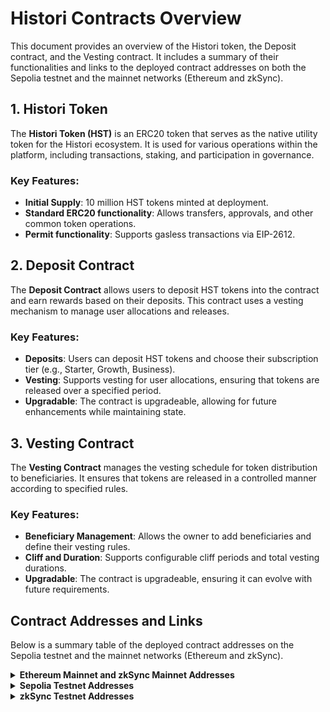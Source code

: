 # Histori Contracts Overview

This document provides an overview of the Histori token, the Deposit contract, and the Vesting contract. It includes a summary of their functionalities and links to the deployed contract addresses on both the Sepolia testnet and the mainnet networks (Ethereum and zkSync).

## 1. Histori Token

The **Histori Token (HST)** is an ERC20 token that serves as the native utility token for the Histori ecosystem. It is used for various operations within the platform, including transactions, staking, and participation in governance.

### Key Features:
- **Initial Supply**: 10 million HST tokens minted at deployment.
- **Standard ERC20 functionality**: Allows transfers, approvals, and other common token operations.
- **Permit functionality**: Supports gasless transactions via EIP-2612.

## 2. Deposit Contract

The **Deposit Contract** allows users to deposit HST tokens into the contract and earn rewards based on their deposits. This contract uses a vesting mechanism to manage user allocations and releases.

### Key Features:
- **Deposits**: Users can deposit HST tokens and choose their subscription tier (e.g., Starter, Growth, Business).
- **Vesting**: Supports vesting for user allocations, ensuring that tokens are released over a specified period.
- **Upgradable**: The contract is upgradeable, allowing for future enhancements while maintaining state.

## 3. Vesting Contract

The **Vesting Contract** manages the vesting schedule for token distribution to beneficiaries. It ensures that tokens are released in a controlled manner according to specified rules.

### Key Features:
- **Beneficiary Management**: Allows the owner to add beneficiaries and define their vesting rules.
- **Cliff and Duration**: Supports configurable cliff periods and total vesting durations.
- **Upgradable**: The contract is upgradeable, ensuring it can evolve with future requirements.

## Contract Addresses and Links

Below is a summary table of the deployed contract addresses on the Sepolia testnet and the mainnet networks (Ethereum and zkSync).

<details>
  <summary><strong>Ethereum Mainnet and zkSync Mainnet Addresses</strong></summary>

| Contract             | Network         | Contract Address                                   | Explorer Link                                                                                      |
|----------------------|------------------|---------------------------------------------------|----------------------------------------------------------------------------------------------------|
| HistoriToken         | Ethereum Mainnet | [0x7535a0d4abB00f646b5991e3d3D8e9A0E1721abE](https://etherscan.io/address/0x7535a0d4abb00f646b5991e3d3d8e9a0e1721abe) | [View Contract](https://etherscan.io/address/0x7535a0d4abb00f646b5991e3d3d8e9a0e1721abe) |
| HistoriToken         | zkSync Mainnet   | [0x7ce1a4b50334ada32a915056f3015eebc29c5964](https://era.zksync.network/token/0x7ce1a4b50334ada32a915056f3015eebc29c5964) | [View Contract](https://era.zksync.network/token/0x7ce1a4b50334ada32a915056f3015eebc29c5964) |
| Deposit Contract     | zkSync Mainnet   | [0xCf602328Eb5adF98B8f4203121516AB40a9F7eb8](https://explorer.zksync.io/tx/0x64ec92089afb5f1503cf344b4d6d4b05845573b098569b1b9080b508c4552e0d) | [View Contract](https://explorer.zksync.io/tx/0x64ec92089afb5f1503cf344b4d6d4b05845573b098569b1b9080b508c4552e0d) |
| Vesting Contract     | zkSync Mainnet   | [0x16Cc130eA1ff7E39FFAb80ED5A9FEaE19547aD49](https://era.zksync.network/tx/0x64ec92089afb5f1503cf344b4d6d4b05845573b098569b1b9080b508c4552e0d) | [View Contract](https://era.zksync.network/tx/0x64ec92089afb5f1503cf344b4d6d4b05845573b098569b1b9080b508c4552e0d) |

</details>

<details>
  <summary><strong>Sepolia Testnet Addresses</strong></summary>

| Contract             | Network         | Contract Address                                   | Etherscan Link                                                                                      |
|----------------------|------------------|---------------------------------------------------|----------------------------------------------------------------------------------------------------|
| HistoriToken         | Sepolia Testnet  | [0x3F4c4013d6458894e7BFAdEf8b4B73bCBDd3E9c6](https://sepolia.etherscan.io/address/0x3f4c4013d6458894e7bfadef8b4b73bcbdd3e9c6) | [View Contract](https://sepolia.etherscan.io/address/0x3f4c4013d6458894e7BFAdEf8b4B73bCBDd3E9c6) |
| Deposit Contract     | Sepolia Testnet  | [0x1D51AaCEc9fE0e9955215D848cF5BC7DAFb7080a](https://sepolia.etherscan.io/address/0x1D51AaCEc9fE0e9955215D848cF5BC7DAFb7080a) | [View Proxy](https://sepolia.etherscan.io/address/0x1D51AaCEc9fE0e9955215D848cF5BC7DAFb7080a) |
| Vesting Contract     | Sepolia Testnet  | [0x8CC35e643919D945c83D329f819067868d2591D4](https://sepolia.etherscan.io/address/0x8CC35e643919D945c83D329f819067868d2591D4) | [View Proxy](https://sepolia.etherscan.io/address/0x8CC35e643919D945c83D329f819067868d2591D4) |

</details>

<details>
  <summary><strong>zkSync Testnet Addresses</strong></summary>

| Contract             | Network         | Contract Address                                   | Explorer Link                                                                                      |
|----------------------|------------------|---------------------------------------------------|----------------------------------------------------------------------------------------------------|
| HistoriToken         | zkSync Testnet   | [0x31bceaf326759672bd9c72c6d465bdeec0c188a8](https://sepolia-era.zksync.network/token/0x31bceaf326759672bd9c72c6d465bdeec0c188a8) | [View Contract](https://sepolia-era.zksync.network/token/0x31bceaf326759672bd9c72c6d465bdeec0c188a8) |
| Deposit Contract     | zkSync Testnet   | [0x16Cc130eA1ff7E39FFAb80ED5A9FEaE19547aD49](https://sepolia-era.zksync.network/address/0x16Cc130eA1ff7E39FFAb80ED5A9FEaE19547aD49) | [View Contract](https://sepolia-era.zksync.network/address/0x16Cc130eA1ff7E39FFAb80ED5A9FEaE19547aD49) |
| Vesting Contract     | zkSync Testnet   | [0x0DF470e6B0204251a2B8CF1DBEbECCb79126D34A](https://sepolia-era.zksync.network/address/0x0DF470e6B0204251a2B8CF1DBEbECCb79126D34A) | [View Contract](https://sepolia-era.zksync.network/address/0x0DF470e6B0204251a2B8CF1DBEbECCb79126D34A) |

</details>
